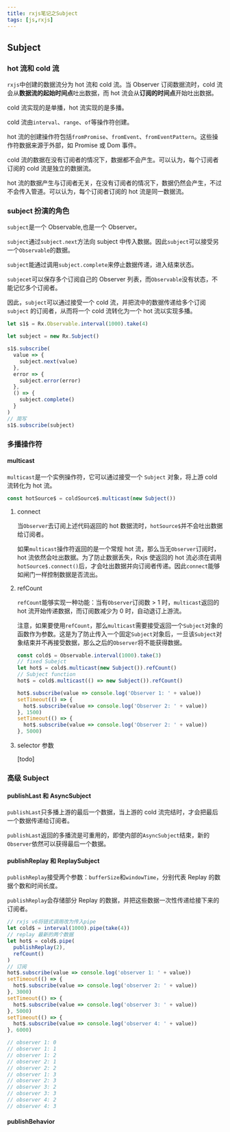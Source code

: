 ```yaml
---
title: rxjs笔记之Subject
tags: [js,rxjs]
---
```


## Subject

### hot 流和 cold 流

`rxjs`中创建的数据流分为 hot 流和 cold 流。当 Observer 订阅数据流时，cold 流会从**数据流的起始时间点**吐出数据，而 hot 流会从**订阅的时间点**开始吐出数据。

cold 流实现的是单播，hot 流实现的是多播。

cold 流由`interval`、`range`、`of`等操作符创建。

hot 流的创建操作符包括`fromPromise`、`fromEvent`、`fromEventPattern`。这些操作符数据来源于外部，如 Promise 或 Dom 事件。

cold 流的数据在没有订阅者的情况下，数据都不会产生。可以认为，每个订阅者订阅的 cold 流是独立的数据流。

hot 流的数据产生与订阅者无关，在没有订阅者的情况下，数据仍然会产生，不过不会传入管道。可以认为，每个订阅者订阅的 hot 流是同一数据流。

### subject 扮演的角色

`subject`是一个 Observable,也是一个 Observer。

`subject`通过`subject.next`方法向 subject 中传入数据。因此`subject`可以接受另一个`Observable`的数据。

`subject`能通过调用`subject.complete`来停止数据传递，进入结束状态。

`subjecet`可以保存多个订阅自己的 Observer 列表，而`Observable`没有状态，不能记忆多个订阅者。

因此，`subject`可以通过接受一个 cold 流，并把流中的数据传递给多个订阅 `subject` 的订阅者，从而将一个 cold 流转化为一个 hot 流以实现多播。

```javascript
let s1$ = Rx.Observable.interval(1000).take(4)

let subject = new Rx.Subject()

s1$.subscribe(
  value => {
    subject.next(value)
  },
  error => {
    subject.error(error)
  },
  () => {
    subject.complete()
  }
)
// 简写
s1$.subscribe(subject)
```

### 多播操作符

#### multicast

`multicast`是一个实例操作符，它可以通过接受一个 `Subject` 对象，将上游 cold 流转化为 hot 流。

```javascript
const hotSource$ = coldSource$.multicast(new Subject())
```

1.  connect

    当`Observer`去订阅上述代码返回的 hot 数据流时，`hotSource$`并不会吐出数据给订阅者。

    如果`multicast`操作符返回的是一个常规 hot 流，那么当无`Observer`订阅时，hot 流依然会吐出数据。为了防止数据丢失，Rxjs 使返回的 hot 流必须在调用`hotSource$.connect()`后，才会吐出数据并向订阅者传递。因此`connect`能够如闸门一样控制数据是否流出。

2.  refCount

    `refCount`能够实现一种功能：当有`Observer`订阅数 > 1 时，`multicast`返回的 hot 流开始传递数据，而订阅数减少为 0 时，自动退订上游流。

    注意，如果要使用`refCount`，那么`multicast`需要接受返回一个`Subject`对象的函数作为参数。这是为了防止传入一个固定`Subject`对象后，一旦该`Subject`对象结束并不再接受数据，那么之后的`Observer`将不能获得数据。

    ```javascript
    const cold$ = Observable.interval(1000).take(3)
    // fixed Subejct
    let hot$ = cold$.multicast(new Subject()).refCount()
    // Subject function
    hot$ = cold$.multicast(() => new Subject()).refCount()

    hot$.subscribe(value => console.log('Observer 1: ' + value))
    setTimeout(() => {
      hot$.subscribe(value => console.log('Observer 2: ' + value))
    }, 1500)
    setTimeout(() => {
      hot$.subscribe(value => console.log('Observer 2: ' + value))
    }, 5000)
    ```

3.  selector 参数

    [todo]

### 高级 Subject

#### publishLast 和 AsyncSubject

`publishLast`只多播上游的最后一个数据，当上游的 cold 流完结时，才会把最后一个数据传递给订阅者。

`publishLast`返回的多播流是可重用的，即使内部的`AsyncSubject`结束，新的`Observer`依然可以获得最后一个数据。

#### publishReplay 和 ReplaySubject

`publishReplay`接受两个参数：`bufferSize`和`windowTime`，分别代表 Replay 的数据个数和时间长度。

`publishReplay`会存储部分 Replay 的数据，并把这些数据一次性传递给接下来的订阅者。

```javascript
// rxjs v6将链式调用改为传入pipe
let cold$ = interval(1000).pipe(take(4))
// replay 最新的两个数据
let hot$ = cold$.pipe(
  publishReplay(2),
  refCount()
)
// 订阅
hot$.subscribe(value => console.log('observer 1: ' + value))
setTimeout(() => {
  hot$.subscribe(value => console.log('observer 2: ' + value))
}, 3000)
setTimeout(() => {
  hot$.subscribe(value => console.log('observer 3: ' + value))
}, 5000)
setTimeout(() => {
  hot$.subscribe(value => console.log('observer 4: ' + value))
}, 6000)

// observer 1: 0
// observer 1: 1
// observer 1: 2
// observer 2: 1
// observer 2: 2
// observer 1: 3
// observer 2: 3
// observer 3: 2
// observer 3: 3
// observer 4: 2
// observer 4: 3
```

#### publishBehavior

